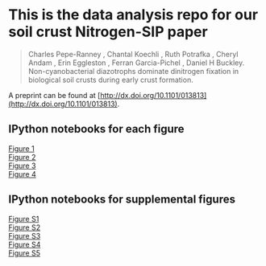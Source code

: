 # This is the data analysis repo for our soil crust Nitrogen-SIP paper

>Charles Pepe-Ranney , Chantal Koechli , Ruth Potrafka , Cheryl Andam
>, Erin Eggleston , Ferran Garcia-Pichel , Daniel H Buckley.
>Non-cyanobacterial diazotrophs dominate dinitrogen fixation in biological
>soil crusts during early crust formation. 

A preprint can be found at
[http://dx.doi.org/10.1101/013813](http://dx.doi.org/10.1101/013813).  

## IPython notebooks for each figure

[Figure 1](http://nbviewer.ipython.org/github/chuckpr/NSIP_data_analysis/blob/master/figures_and_stats/ordination_heavy_fractions.ipynb)  
[Figure 2](http://nbviewer.ipython.org/github/chuckpr/NSIP_data_analysis/blob/master/figures_and_stats/l2fc.ipynb)  
[Figure 3](http://nbviewer.ipython.org/github/chuckpr/NSIP_data_analysis/blob/master/figures_and_stats/trees.ipynb)  
[Figure 4](http://nbviewer.ipython.org/github/chuckpr/NSIP_data_analysis/blob/master/figures_and_stats/scatter_top10.ipynb)  

## IPython notebooks for supplemental figures

[Figure S1](http://nbviewer.ipython.org/github/chuckpr/NSIP_data_analysis/blob/master/figures_and_stats/ordination_all.ipynb)  
[Figure S2](http://nbviewer.ipython.org/github/chuckpr/NSIP_data_analysis/blob/master/figures_and_stats/interaction.ipynb)  
[Figure S3]()  
[Figure S4](http://nbviewer.ipython.org/github/chuckpr/NSIP_data_analysis/blob/master/figures_and_stats/rarefaction_curves.ipynb)  
[Figure S5](http://nbviewer.ipython.org/github/chuckpr/NSIP_data_analysis/blob/master/figures_and_stats/diazotroph_distribution.ipynb)  

